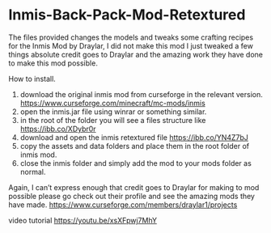 # Inmis-Back-Pack-Mod-Retextured
The files provided changes the models and tweaks some crafting recipes for the Inmis Mod by Draylar, 
I did not make this mod I just tweaked a few things absolute credit goes to Draylar and the amazing work they have done to make this mod possible.


How to install.
1. download the original inmis mod from curseforge in the relevant version. https://www.curseforge.com/minecraft/mc-mods/inmis
2. open the inmis.jar file using winrar or something similar.
3. in the root of the folder you will see a files structure like https://ibb.co/XDybr0r
4. download and open the inmis retextured file https://ibb.co/YN4Z7bJ
5. copy the assets and data folders and place them in the root folder of inmis mod.
6. close the inmis folder and simply add the mod to your mods folder as normal.

Again, I can’t express enough that credit goes to Draylar for making to mod possible please go check out their profile and see the amazing mods they have made.
https://www.curseforge.com/members/draylar1/projects

video tutorial https://youtu.be/xsXFpwj7MhY
